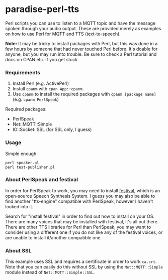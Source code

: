 # paradise-perl-tts
Perl scripts you can use to listen to a MQTT topic and have the message spoken through your audio output. These are provided merely as examples on how to use Perl for MQTT and TTS (text-to-speech).

__Note:__ It may be tricky to install packages with Perl, but this was done in a few hours by someone that had never touched Perl before. It's doable for anyone, but you may run into trouble. Be sure to check a Perl tutorial and docs on CPAN etc. if you get stuck.

### Requirements
1. Install Perl (e.g. ActivePerl)
2. Install `cpanm` with `cpan App::cpanm`.
3. Use `cpanm` to install the required packages with `cpanm [package name]` (e.g. `cpanm PerlSpeak`)

Required packages:
- PerlSpeak
- Net::MQTT::Simple
- IO::Socket::SSL (for SSL only, I guess)

### Usage
Simple enough:
```
perl speaker.pl
perl test-publisher.pl
```

### About PerlSpeak and festival
In order for PerlSpeak to work, you may need to install [festival](http://www.cstr.ed.ac.uk/projects/festival/), which is an open-source Speech Synthesis System. I guess you may also be able to find another "tts-engine" compatible with PerlSpeak, however I haven't looked into it.

Search for "install festival" in order to find out how to install on your OS. There are many voices that may be installed with festival, it's all out there. There are other TTS libraries for Perl than PerlSpeak, you may want to consider using a different one if you do not like any of the festival voices, or are unable to install it/another compatible one.

### About SSL
This example uses SSL and requires a certificate in order to work `ca.crt`. Note that you can easily do this without SSL by using the `Net::MQTT::Simple` module instead of `Net::MQTT::Simple::SSL`.

